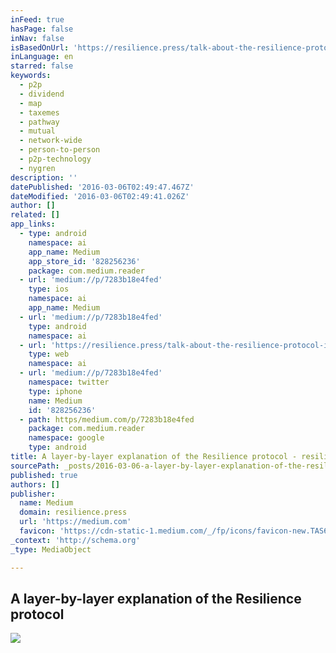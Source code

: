 ```yaml
---
inFeed: true
hasPage: false
inNav: false
isBasedOnUrl: 'https://resilience.press/talk-about-the-resilience-protocol-in-amsterdam-7283b18e4fed'
inLanguage: en
starred: false
keywords:
  - p2p
  - dividend
  - map
  - taxemes
  - pathway
  - mutual
  - network-wide
  - person-to-person
  - p2p-technology
  - nygren
description: ''
datePublished: '2016-03-06T02:49:47.467Z'
dateModified: '2016-03-06T02:49:41.026Z'
author: []
related: []
app_links:
  - type: android
    namespace: ai
    app_name: Medium
    app_store_id: '828256236'
    package: com.medium.reader
  - url: 'medium://p/7283b18e4fed'
    type: ios
    namespace: ai
    app_name: Medium
  - url: 'medium://p/7283b18e4fed'
    type: android
    namespace: ai
  - url: 'https://resilience.press/talk-about-the-resilience-protocol-in-amsterdam-7283b18e4fed'
    type: web
    namespace: ai
  - url: 'medium://p/7283b18e4fed'
    namespace: twitter
    type: iphone
    name: Medium
    id: '828256236'
  - path: https/medium.com/p/7283b18e4fed
    package: com.medium.reader
    namespace: google
    type: android
title: A layer-by-layer explanation of the Resilience protocol - resilience press
sourcePath: _posts/2016-03-06-a-layer-by-layer-explanation-of-the-resilience-protocol-re.md
published: true
authors: []
publisher:
  name: Medium
  domain: resilience.press
  url: 'https://medium.com'
  favicon: 'https://cdn-static-1.medium.com/_/fp/icons/favicon-new.TAS6uQ-Y7kcKgi0xjcYHXw.ico'
_context: 'http://schema.org'
_type: MediaObject

---
```

<article style=""><h1>A layer-by-layer explanation of the Resilience protocol</h1><img src="https://s3-us-west-2.amazonaws.com/the-grid-img/p/0736b10f18bb955159a57bf50febf2636f3da4f0.png" /></article>